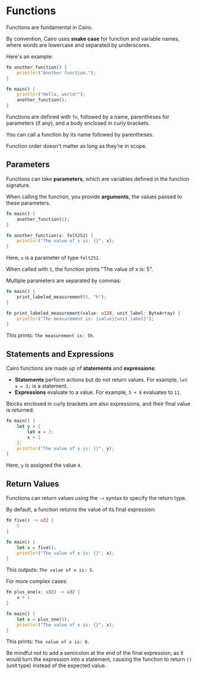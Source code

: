 # Functions

Functions are fundamental in Cairo.

By convention, Cairo uses **snake case** for function and variable names, where words are lowercase and separated by underscores.

Here's an example:

```rust
fn another_function() {
    println!("Another function.");
}

fn main() {
    println!("Hello, world!");
    another_function();
}
```

Functions are defined with `fn`, followed by a name, parentheses for parameters (if any), and a body enclosed in curly brackets.

You can call a function by its name followed by parentheses.

Function order doesn't matter as long as they're in scope.

## Parameters

Functions can take **parameters**, which are variables defined in the function signature.

When calling the function, you provide **arguments**, the values passed to these parameters.

```rust
fn main() {
    another_function(5);
}

fn another_function(x: felt252) {
    println!("The value of x is: {}", x);
}
```

Here, `x` is a parameter of type `felt252`.

When called with `5`, the function prints "The value of x is: 5".

Multiple parameters are separated by commas:

```rust
fn main() {
    print_labeled_measurement(5, "h");
}

fn print_labeled_measurement(value: u128, unit_label: ByteArray) {
    println!("The measurement is: {value}{unit_label}");
}
```

This prints: `The measurement is: 5h`.

## Statements and Expressions

Cairo functions are made up of **statements** and **expressions**:

- **Statements** perform actions but do not return values.
For example, `let x = 3;` is a statement.
- **Expressions** evaluate to a value.
For example, `5 + 6` evaluates to `11`.

Blocks enclosed in curly brackets are also expressions, and their final value is returned:

```rust
fn main() {
    let y = {
        let x = 3;
        x + 1
    };
    println!("The value of y is: {}", y);
}
```

Here, `y` is assigned the value `4`.

## Return Values

Functions can return values using the `->` syntax to specify the return type.

By default, a function returns the value of its final expression:

```rust
fn five() -> u32 {
    5
}

fn main() {
    let x = five();
    println!("The value of x is: {}", x);
}
```

This outputs: `The value of x is: 5`.

For more complex cases:

```rust
fn plus_one(x: u32) -> u32 {
    x + 1
}

fn main() {
    let x = plus_one(5);
    println!("The value of x is: {}", x);
}
```

This prints: `The value of x is: 6`.

Be mindful not to add a semicolon at the end of the final expression, as it would turn the expression into a statement, causing the function to return `()` (unit type) instead of the expected value.
